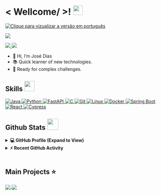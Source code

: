 <h1> < Wellcome/ >! <img src = "https://raw.githubusercontent.com/MartinHeinz/MartinHeinz/master/wave.gif" width = 30px> </h1>
<p align='center'>
</p>

<p>
  <a href="https://github.com/zezit/zezit/blob/main/README.pt.md" target="_blank">
    <img src="https://img.shields.io/badge/lang-pt--br-green.svg?&font=IBM+Plex+Sans&color=abcdef&size=20&lines=I'm+a+Backend/FullStack+Developer;I'm+a+Software+Engineer" 
      alt="Clique para vizualizar a versão em português"/>
  </a>
</p>

<p style="display: flex; justify-content: space-between; align-items: center;">
  <a href="https://github.com/DenverCoder1/readme-typing-svg" target="_blank">
    <img src="https://readme-typing-svg.herokuapp.com?&font=IBM+Plex+Sans&color=abcdef&size=20&lines=Software+Engineer+Student" />
  </a>
</p>



  <a href="https://www.linkedin.com/in/josevmendes/" target="_blank">
    <img src="https://img.shields.io/badge/-LinkedIn-%230077B5?style=flat&logo=linkedin&logoColor=white" target="_blank">  
  </a>  
   <a href = "mailto:jvictormmendesd@gmail.com?subject=Hello!">
     <img src="https://img.shields.io/badge/Gmail-D14836?style=flat&logo=gmail&logoColor=white" target="_blank">
   </a>

- 👋 Hi, I’m José Dias
- 📚 Quick learner of new technologies.
- 🤝 Ready for complex challenges.

<h2> Skills <img src = "https://media2.giphy.com/media/QssGEmpkyEOhBCb7e1/giphy.gif?cid=ecf05e47a0n3gi1bfqntqmob8g9aid1oyj2wr3ds3mg700bl&rid=giphy.gif" width = 32px> </h2>

<!-- JAVA -->
<a href="https://www.java.com" target="_blank">
  <img alt="Java" src="https://img.shields.io/badge/Java-ED8B00?style=for-the-badge&logo=java&logoColor=white">
</a>
<!-- PYTHON -->
<a href="https://www.python.org" target="_blank">
  <img alt="Python" src="https://img.shields.io/badge/Python-3670A0?style=for-the-badge&logo=python&logoColor=ffdd54">
</a>
<!-- FASTAPI -->
<a href="https://fastapi.tiangolo.com/" target="_blank">
  <img alt="FastAPI" src="https://img.shields.io/badge/FastAPI-019486?style=for-the-badge&logo=fastapi&logoColor=fff">
</a>
<!-- C -->
<a href="https://en.wikipedia.org/wiki/C_(programming_language)" target="_blank">
  <img alt="C" src="https://img.shields.io/badge/C-00599C?style=for-the-badge&logo=c&logoColor=white">
</a>
<!-- GIT -->
<a href="https://git-scm.com/" target="_blank">
  <img alt="Git" src="https://img.shields.io/badge/Git-%23F05033.svg?style=for-the-badge&logo=git&logoColor=white">
</a>
<!-- LINUX -->
<a href="https://www.linux.org/" target="_blank">
  <img alt="Linux" src="https://img.shields.io/badge/Linux-FCC624?style=for-the-badge&logo=linux&logoColor=black">
</a>
<!-- DOCKER -->
<a href="https://www.docker.com/" target="_blank">
  <img alt="Docker" src="https://img.shields.io/badge/Docker-2496ED?style=for-the-badge&logo=docker&logoColor=white">
</a>
<!-- SPRING BOOT -->
<a href="https://spring.io/projects/spring-boot" target="_blank">
  <img alt="Spring Boot" src="https://img.shields.io/badge/Spring%20Boot-6DB33F?style=for-the-badge&logo=spring&logoColor=white">
</a>
<!-- REACT -->
<a href="https://reactjs.org/" target="_blank">
  <img alt="React" src="https://img.shields.io/badge/React-%2320232a.svg?style=for-the-badge&logo=react&logoColor=%2361DAFB">
</a>
<!-- CYPRESS -->
<a href="https://www.cypress.io/" target="_blank">
  <img alt="Cypress" src="https://img.shields.io/badge/Cypress-%231b1e2e.svg?style=for-the-badge&logo=cypress&logoColor=%23387565">
</a>

<h2> Github Stats <img src = "https://i.pinimg.com/originals/65/c4/f4/65c4f452571be1261e9c623f7da488ac.gif" width = 35px> </h2>

<details> 
  <summary><b>💻 GitHub Profile (Expand to View)</b></summary>
  <br/>
  <p align="center">
    <a href="https://github.com/anuraghazra/github-readme-stats"><img alt="Zezit's Github Stats" src="https://github-readme-stats.vercel.app/api?username=zezit&show_icons=true&hide_border=true&include_all_commits=true&count_private=true&title_color=EA688D&icon_color=74CFEE&text_color=fff&bg_color=0d1117" height="192px"/>
    </a>
<br/>
  &nbsp;
	  <img src="https://github-readme-stats.vercel.app/api/top-langs?username=zezit&layout=compact&langs_count=100&hide_border=true&title_color=EA688D&icon_color=74CFEE&text_color=fff&bg_color=0d1117" alt="zezit" height="192px"/>
  <br/>
  </p>
</details>


<details>
  <summary><b>⚡ Recent GitHub Activity</b></summary>
  <br/>
    <img src="https://github-readme-activity-graph.vercel.app/graph?username=zezit&layout=compact&langs_count=100&hide_border=true&title_color=EA688D&icon_color=74CFEE&text_color=fff&bg_color=0d1117"/>
  <br/>
</details>
<br/>

## Main Projects ⭐
<a href="https://github.com/zezit/co_monitor_system" target="_blank">
  <img align="center" src="https://github-readme-stats.vercel.app/api/pin/?username=zezit&repo=co_monitor_system&layout=compact&langs_count=100&title_color=EA688D&icon_color=74CFEE&text_color=fff&bg_color=0d1117" />
</a> 
<a href="https://github.com/zezit/fisiomais" target="_blank">
  <img align="center" src="https://github-readme-stats.vercel.app/api/pin/?username=zezit&repo=fisiomais&layout=compact&langs_count=100&title_color=EA688D&icon_color=74CFEE&text_color=fff&bg_color=0d1117"/>
</a> 

<br/>

<p align="right"> 
  <img src="https://komarev.com/ghpvc/?username=zezit&label=Views&color=blue&style=flat" alt="" />
</p>
